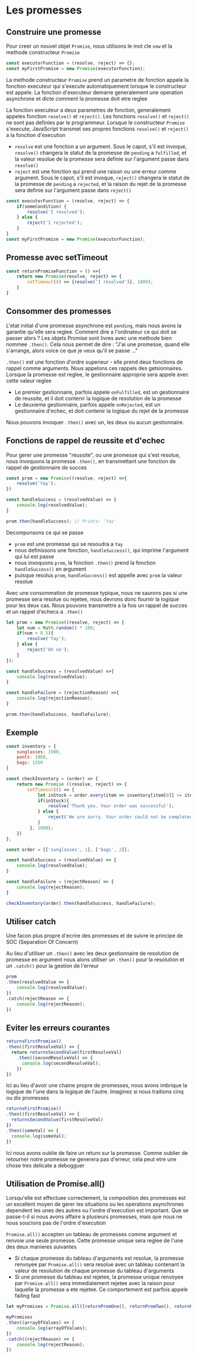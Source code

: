 # Les promesses

## Construire une promesse

Pour creer un nouvel objet `Promise`, nous utilisons le mot cle `new` et la methode constructeur `Promise`

```js
const executorFunction = (resolve, reject) => {};
const myFirstPromise = new Promise(executorFunction);
```

La methode constructeur `Promise` prend un parametre de fonction appele la fonction executeur qui s'execute automatiquement lorsque le constructeur est appele. La fonction d'executeur demarre generalement une operation asynchrone et dicte comment la promesse doit etre reglee

La fonction executeur a deux parametres de fonction, generalement appeles fonction `resolve()` et `reject()`. Les fonctions `resolve()` et `reject()` ne sont pas definies par le programmeur. Lorsque le constructeur `Promise` s'execute, JavaScript transmet ses propres fonctions `resolve()` et `reject()` a la fonction d'execution

- `resolve` est une fonction a un argument. Sous le capot, s'il est invoque, `resolve()` changera le statut de la promesse de `pending` a `fulfilled`, et la valeur resolue de la promesse sera definie sur l'argument passe dans `resolve()`
- `reject` est une fonction qui prend une raison ou une erreur comme argument. Sous le capot, s'il est invoque, `reject()` changera le statut de la promesse de `pending` a `rejected`, et la raison du rejet de la promesse sera definie sur l'argument passe dans `reject()`

```js
const executorFunction = (resolve, reject) => {
    if(someCondition) {
        resolve('I resolved');
    } else {
        reject('I rejected');
    }
}
const myFirstPromise = new Promise(executorFunction);
```

## Promesse avec setTimeout

```js
const returnPromiseFunction = () =>{
    return new Promise(resolve, reject) => {
        setTimeout(() => {resolve('I resolved')}, 1000);
    }
}
```

## Consommer des promesses

L'etat initial d'une promesse asynchrone est `pending`, mais nous avons la garantie qu'elle sera reglee. Comment dire a l'ordinateur ce qui doit se passer alors ? Les objets Promise sont livres avec une methode bien nommee `.then()`. Cela nous permet de dire : "J'ai une promesse, quand elle s'arrange, alors voice ce que je veux qu'il se passe ..."

`.then()` est une fonction d'ordre superieur - elle prend deux fonctions de rappel comme arguments. Nous appelons ces rappels des getsionnaires. Lorsque la promesse est reglee, le gestionnaire approprie sera appele avec cette valeur reglee

- Le premier gestionnaire, parfois appele `onFulfilled`, est un gestionnaire de reussite, et il doit contenir la logique de resolution de la promesse
- Le deuxieme gestionnaire, parfois appele `onRejected`, est un gestionnaire d'echec, et doit contenir la logique du rejet de la promesse

Nous pouvons invoquer `.then()` avec un, les deux ou aucun gestionnaire.

## Fonctions de rappel de reussite et d'echec

Pour gerer une promesse "reussite", ou une promesse qui s'est resolue, nous invoquons la promesse `.then()`, en transmettant une fonction de rappel de gestionnaire de succes

```js
const prom = new Promise((resolve, reject) =>{
    resolve('Yay');
})

const handleSuccess = (resolvedValue) => {
    console.log(resolvedValue);
}

prom.then(handleSuccess); // Prints: 'Yay'
```

Decomponsons ce qui se passe

- `prom` est une promesse qui se resoudra a `Yay`
- nous definissons une fonction, `handleSuccess()`, qui imprime l'argument qui lui est passe
- nous invoquons `prom`, la fonction `.then()` prend la fonction `handleSuccess()` en argument
- puisque resolus `prom`, `handleSuccess()` est appelle avec `prom` la valeur resolue

Avec une consommation de promesse typique, nous ne saurons pas si une promesse sera resolue ou rejetee, nous devrons donc fournir la logique pour les deux cas. Nous pouvons transmettre a la fois un rappel de succes et un rappel d'echecs a `.then()`

```js
let prom = new Promise((resolve, reject) => {
    let num = Math.random() * 100;
    if(num < 0.5){
        resolve('Yay');
    } else {
        reject('Oh no');
    }
});

const handleSuccess = (resolvedValue) =>{
    console.log(resolvedValue);
}

const handleFailure = (rejectionReason) =>{
    console.log(rejectionReason);
}

prom.then(handleSuccess, handleFailure);
```

## Exemple

```js
const inventory = {
    sunglasses: 1900,
    pants: 1088,
    bags: 1350
}

const checkInventory = (order) => {
    return new Promise ((resolve, reject) => {
        setTimeout(() => {
            let inStock = order.every(item => inventory[item[0]] >= item[1]);
            if(inStock){
                resolve('Thank you. Your order was successful');
            } else {
                reject('We are sorry. Your order could not be completed because some items are sold out');
            }
         }, 1000);
    })
};

const order = [['sunglasses', 1], ['bags', 2]];

const handleSuccess = (resolvedValue) => {
    console.log(resolvedValue);
}

const handleFailure = (rejectReason) => {
    console.log(rejectReason);
}

checkInventory(order).then(handleSuccess, handleFailure);
```

## Utiliser catch

Une facon plus propre d'ecrire des promesses et de suivre le principe de SOC (Separation Of Concern)

Au lieu d'utiliser un `.then()` avec les deux gestionnaire de resolution de promesse en argument nous alons utiliser un `.then()` pour la resolution et un `.catch()` pour la gestion de l'erreur

```js
prom
.then(resolvedValue => {
    console.log(resolvedValue);
})
.catch(rejectReason => {
    console.log(rejectReason);
})
```

## Eviter les erreurs courantes

```js
returnsFirstPromise()
.then((firstResolveVal) => {
  return returnsSecondValue(firstResolveVal)
    .then((secondResolveVal) => {
      console.log(secondResolveVal);
    })
})
```

Ici au lieu d'avoir une chaine propre de promesses, nous avons imbrique la logique de l'une dans la logique de l'autre. Imaginez si nous traitions cinq ou dix promesses

```js
returnsFirstPromise()
.then((firstResolveVal) => {
  returnsSecondValue(firstResolveVal)
})
.then((someVal) => {
  console.log(someVal);
})
```

Ici nous avons oublie de faire un return sur la promesse. Comme oublier de retourner notre promesse ne generera pas d'erreur, cela peut etre une chose tres delicate a debogguer

## Utilisation de Promise.all()

Lorsqu'elle est effectuee correctement, la composition des promesses est un excellent moyen de gerer les situations ou les operations asynchrones dependent les unes des autres ou l'ordre d'execution est important. Que se passe-t-il si nous avons affaire a plusieurs promesses, mais que nous ne nous soucions pas de l'ordre d'execution

`Promise.all()` accepten un tableau de promesses comme argument et renvoie une seule promesse. Cette promesse unique sera reglee de l'une des deux manieres suivantes

- Si chaque promesse du tableau d'arguments est resolue, la promesse renvoyee par `Promise.all()` sera resolue avec un tableau contenant la valeur de resolution de chaque promesse du tableau d'arguments
- Si une promesse du tableau est rejetee, la promesse unique renvoyee par `Promise.all()` sera immediatement rejetee avec la raison pour laquelle la promesse a ete rejetee. Ce comportement est parfois appele failing fast

```js
let myPromises = Promise.all([returnPromOne(), returnPromTwo(), returnPromThree()]);

myPromises
.then((arrayOfValues) => {
    console.log(arrayOfValues);
})
.catch((rejectReason) => {
    console.log(rejectReason);
})
```
